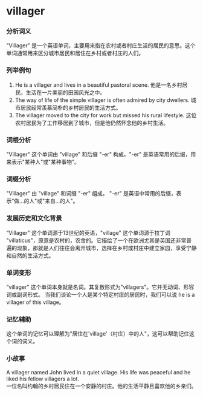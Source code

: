 # villager

### 分析词义

  

"Villager" 是一个英语单词，主要用来指在农村或者村庄生活的居民的意思。这个单词通常用来区分城市居民和居住在乡村或者村庄的人们。

  

### 列举例句

  

1.  He is a villager and lives in a beautiful pastoral scene. 他是一名乡村居民，生活在一片美丽的田园风光之中。
2.  The way of life of the simple villager is often admired by city dwellers. 城市居民经常羡慕简朴的乡村居民的生活方式。
3.  The villager moved to the city for work but missed his rural lifestyle. 这位农村居民为了工作移居到了城市，但是他仍然怀念他的乡村生活。

  

### 词根分析

  

"Villager" 这个单词由 "village" 和后缀 "-er" 构成。"-er" 是英语常用的后缀，用来表示"某种人"或"某种事物"。

  

### 词缀分析

  

"Villager" 由 "village" 和词缀 "-er" 组成。 "-er" 是英语中常用的后缀，表示"做...的人"或"来自...的人"。

  

### 发展历史和文化背景

  

“Villager" 这个单词源于13世纪的英语，"village" 这个单词源于拉丁词 "villaticus"，原意是农村的，农舍的。它描绘了一个在欧洲尤其是英国还非常普遍的现象，那就是人们往往会离开城市，选择在乡村或村庄中建立家园，享受宁静和自然的生活方式。

  

### 单词变形

  

“villager" 这个单词本身就是名词。其复数形式为"villagers"。它并无动词、形容词或副词形式。 当我们谈论一个人是某个特定村庄的居民时，我们可以说 he is a villager of this village。

  

### 记忆辅助

  

这个单词的记忆可以理解为"居住在'village'（村庄）中的人"，这可以帮助记住这个词的词义。

  

### 小故事

  

A villager named John lived in a quiet village. His life was peaceful and he liked his fellow villagers a lot.  
一位名叫约翰的乡村居民住在一个安静的村庄。他的生活平静且喜欢他的乡亲们。
